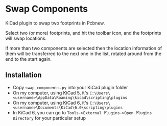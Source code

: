 # Swap Components

KiCad plugin to swap two footprints in Pcbnew.

Select two (or more) footprints, and hit the toolbar icon, and the footprints will swap locations.

If more than two components are selected then the location information of them will be transferred to the next one in the list, rotated around from the end to the start again.

## Installation

- Copy `swap_components.py` into your KiCad plugin folder
- On my computer, using KiCad 5, it's `C:\Users\<username>\AppData\Roaming\kicad\scripting\plugins`
- On my computer, using KiCad 6, it's `C:\Users\<username>\Documents\KiCad\6.0\scripting\plugins`
- In KiCad 6, you can go to `Tools->External Plugins->Open Plugins Directory` for your particular setup
